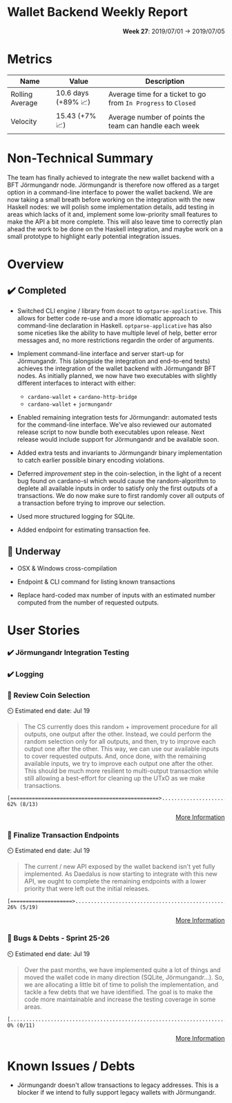 # Wallet Backend Weekly Report 

<p align="right">
  <strong>Week 27</strong>: 2019/07/01 →  2019/07/05
</p>

# Metrics

| Name            | Value                                       | Description                                                    |
| ---             | ---                                         | ---                                                            |
| Rolling Average | 10.6 days (+89% :chart_with_upwards_trend:) | Average time for a ticket to go from `In Progress` to `Closed` |
| Velocity        | 15.43 (+7% :chart_with_upwards_trend:)      | Average number of points the team can handle each week         |

# Non-Technical Summary

The team has finally achieved to integrate the new wallet backend with a BFT
Jörmungandr node.  Jörmungandr is therefore now offered as a target option in a
command-line interface to power the wallet backend. We are now taking a small
breath before working on the integration with the new Haskell nodes: we will
polish some implementation details, add testing in areas which lacks of it and,
implement some low-priority small features to make the API a bit more complete.
This will also leave time to correctly plan ahead the work to be done on the
Haskell integration, and maybe work on a small prototype to highlight early
potential integration issues.

# Overview 

## :heavy_check_mark: Completed

- Switched CLI engine / library from `docopt` to `optparse-applicative`. This allows for
  better code re-use and a more idiomatic approach to command-line declaration in Haskell.
  `optparse-applicative` has also some niceties like the ability to have multiple level of
  help, better error messages and, no more restrictions regardin the order of arguments.

- Implement command-line interface and server start-up for Jörmungandr. This (alongside 
  the integration and end-to-end tests) achieves the integration of the wallet backend 
  with Jörmungandr BFT nodes. As initially planned, we now have two executables with 
  slightly different interfaces to interact with either:
    - `cardano-wallet` + `cardano-http-bridge`
    - `cardano-wallet` + `jormungandr`

- Enabled remaining integration tests for Jörmungandr: automated tests for the command-line 
  interface. We've also reviewed our automated release script to now bundle both executables
  upon release. Next release would include support for Jörmungandr and be available soon.

- Added extra tests and invariants to Jörmungandr binary implementation to catch earlier possible
  binary encoding violations.

- Deferred _improvement_ step in the coin-selection, in the light of a recent bug found on
  cardano-sl which would cause the random-algorithm to deplete all available inputs in order
  to satisfy only the first outputs of a transactions. We do now make sure to first randomly
  cover all outputs of a transaction before trying to improve our selection. 

- Used more structured logging for SQLite. 

- Added endpoint for estimating transaction fee.

## :construction: Underway

- OSX & Windows cross-compilation

- Endpoint & CLI command for listing known transactions

- Replace hard-coded max number of inputs with an estimated number computed from the number of requested outputs.

# User Stories 

### :heavy_check_mark: Jörmungandr Integration Testing
### :heavy_check_mark: Logging

### :hammer: Review Coin Selection

:timer_clock: Estimated end date: Jul 19

> The CS currently does this random + improvement procedure for all outputs, one
> output after the other. Instead, we could perform the random selection only for
> all outputs, and then, try to improve each output one after the other. This
> way, we can use our available inputs to cover requested outputs. And, once
> done, with the remaining available inputs, we try to improve each output one
> after the other. This should be much more resilient to multi-output transaction
> while still allowing a best-effort for cleaning up the UTxO as we make
> transactions.

```
[================================================>..............................] 62% (8/13)
```

<p align="right">
  <a target="_blank" href="https://github.com/input-output-hk/cardano-wallet/milestones#workspaces/cardano-wallet-5c7916c0f178504aa753dea9/reports/burndown?milestoneId=4446161">More Information</a>
</p>


### :hammer: Finalize Transaction Endpoints

:timer_clock: Estimated end date: Jul 19

> The current / new API exposed by the wallet backend isn't yet fully implemented. 
> As Daedalus is now starting to integrate with this new API, we ought to complete
> the remaining endpoints with a lower priority that were left out the initial releases.

```
[====================>..........................................................] 26% (5/19)
```

<p align="right">
  <a target="_blank" href="https://github.com/input-output-hk/cardano-wallet/milestones#workspaces/cardano-wallet-5c7916c0f178504aa753dea9/reports/burndown?milestoneId=4446162">More Information</a>
</p>

### :hammer: Bugs & Debts - Sprint 25-26

:timer_clock: Estimated end date: Jul 19

> Over the past months, we have implemented quite a lot of things and moved the wallet code
> in many direction (SQLite, Jörmungandr...). So, we are allocating a little bit of time
> to polish the implementation, and tackle a few debts that we have identified. The goal
> is to make the code more maintainable and increase the testing coverage in some areas.

```
[...............................................................................] 0% (0/11)
```

<p align="right">
  <a target="_blank" href="https://github.com/input-output-hk/cardano-wallet/milestones#workspaces/cardano-wallet-5c7916c0f178504aa753dea9/reports/burndown?milestoneId=4446162">More Information</a>
</p>

# Known Issues / Debts

- Jörmungandr doesn't allow transactions to legacy addresses. This is a blocker
  if we intend to fully support legacy wallets with Jörmungandr. 
